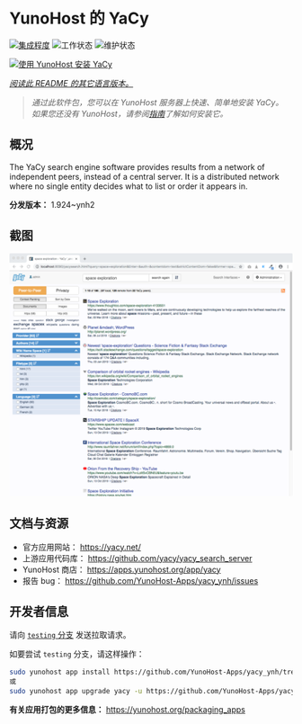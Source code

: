 <!--
注意：此 README 由 <https://github.com/YunoHost/apps/tree/master/tools/readme_generator> 自动生成
请勿手动编辑。
-->

# YunoHost 的 YaCy

[![集成程度](https://dash.yunohost.org/integration/yacy.svg)](https://dash.yunohost.org/appci/app/yacy) ![工作状态](https://ci-apps.yunohost.org/ci/badges/yacy.status.svg) ![维护状态](https://ci-apps.yunohost.org/ci/badges/yacy.maintain.svg)

[![使用 YunoHost 安装 YaCy](https://install-app.yunohost.org/install-with-yunohost.svg)](https://install-app.yunohost.org/?app=yacy)

*[阅读此 README 的其它语言版本。](./ALL_README.md)*

> *通过此软件包，您可以在 YunoHost 服务器上快速、简单地安装 YaCy。*  
> *如果您还没有 YunoHost，请参阅[指南](https://yunohost.org/install)了解如何安装它。*

## 概况

The YaCy search engine software provides results from a network of independent peers, instead of a central server.
It is a distributed network where no single entity decides what to list or order it appears in.


**分发版本：** 1.924~ynh2

## 截图

![YaCy 的截图](./doc/screenshots/screenshot01.png)

## 文档与资源

- 官方应用网站： <https://yacy.net/>
- 上游应用代码库： <https://github.com/yacy/yacy_search_server>
- YunoHost 商店： <https://apps.yunohost.org/app/yacy>
- 报告 bug： <https://github.com/YunoHost-Apps/yacy_ynh/issues>

## 开发者信息

请向 [`testing` 分支](https://github.com/YunoHost-Apps/yacy_ynh/tree/testing) 发送拉取请求。

如要尝试 `testing` 分支，请这样操作：

```bash
sudo yunohost app install https://github.com/YunoHost-Apps/yacy_ynh/tree/testing --debug
或
sudo yunohost app upgrade yacy -u https://github.com/YunoHost-Apps/yacy_ynh/tree/testing --debug
```

**有关应用打包的更多信息：** <https://yunohost.org/packaging_apps>
